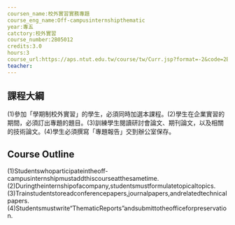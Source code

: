 ```yaml
---
coursen_name:校外實習實務專題
course_eng_name:Off-campusinternshipthematic
year:專五
catctory:校外實習
course_number:2B05012
credits:3.0
hours:3
course_url:https://aps.ntut.edu.tw/course/tw/Curr.jsp?format=-2&code=2B05012
teacher:
---
```


## 課程大綱

(1)參加「學期制校外實習」的學生，必須同時加選本課程。(2)學生在企業實習的期間，必須訂出專題的題目。(3)訓練學生閱讀研討會論文、期刊論文，以及相關的技術論文。(4)學生必須撰寫「專題報告」交到辦公室保存。


## Course Outline

(1)Studentswhoparticipateintheoff-campusinternshipmustaddthiscourseatthesametime.(2)Duringtheinternshipofacompany,studentsmustformulatetopicaltopics.(3)Trainstudentstoreadconferencepapers,journalpapers,andrelatedtechnicalpapers.(4)Studentsmustwrite“ThematicReports”andsubmittotheofficeforpreservation.

